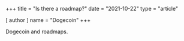 +++
title = "Is there a roadmap?"
date = "2021-10-22"
type = "article"

[ author ]
  name = "Dogecoin"
+++

Dogecoin and roadmaps.
